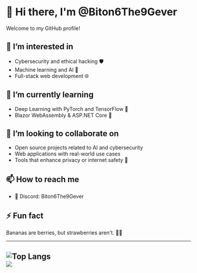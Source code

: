 # 👋 Hi there, I'm @Biton6The9Gever

Welcome to my GitHub profile!

## 👀 I’m interested in
- Cybersecurity and ethical hacking 🛡️  
- Machine learning and AI 🤖  
- Full-stack web development 🌐  

## 🌱 I’m currently learning
- Deep Learning with PyTorch and TensorFlow 🧠   
- Blazor WebAssembly & ASP.NET Core 🚀

## 💞️ I’m looking to collaborate on
- Open source projects related to AI and cybersecurity  
- Web applications with real-world use cases  
- Tools that enhance privacy or internet safety 🔐

## 📫 How to reach me
- 💬 Discord: Biton6The9Gever  

## ⚡ Fun fact
Bananas are berries, but strawberries aren't. 🍌🍓

---
![Top Langs](https://github-readme-stats.vercel.app/api/top-langs/?username=Biton6The9Gever&layout=compact&theme=radical)<br/>
![](https://github-readme-stats.vercel.app/api?username=Biton6The9Gever&theme=gruvbox&hide_border=false&include_all_commits=true&count_private=true)
---
<!---
Biton6The9Gever/Biton6The9Gever is a ✨ special ✨ repository because its `README.md` (this file) appears on your GitHub profile.
You can click the Preview link to take a look at your changes.
--->
